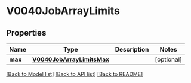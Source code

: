 # V0040JobArrayLimits

## Properties
Name | Type | Description | Notes
------------ | ------------- | ------------- | -------------
**max** | [**V0040JobArrayLimitsMax**](V0040JobArrayLimitsMax.md) |  | [optional] 

[[Back to Model list]](../README.md#documentation-for-models) [[Back to API list]](../README.md#documentation-for-api-endpoints) [[Back to README]](../README.md)



